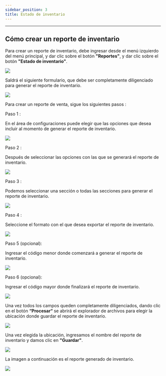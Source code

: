 ```yaml
---
sidebar_position: 3
title: Estado de inventario
---
```


---

## Cómo crear un reporte de inventario

Para crear un reporte de inventario, debe ingresar desde el menú izquierdo del menú principal, y dar clic sobre el botón **"Reportes"**, y dar clic sobre el botón **"Estado de inventario"**.

![](/img/reportes/reporteInventario/menu_principal_inventario.png)

Saldrá el siguiente formulario, que debe ser completamente diligenciado para generar el reporte de inventario.

![](/img/reportes/reporteInventario/formulario_reporteInventarios.png)

Para crear un reporte de venta, sigue los siguientes pasos :

Paso 1 :

En el área de configuraciones puede elegir que las opciones que desea incluir al momento de generar el reporte de inventario.

![](/img/reportes/reporteInventario/configuraciones_reporteInventarios.png)

Paso 2 :

Después de seleccionar las opciones con las que se generará el reporte de inventario.

![](/img/reportes/reporteInventario/elegidas_reporteInventarios.png)

Paso 3 :

Podemos seleccionar una sección o todas las secciones para generar el reporte de inventario.

![](/img/reportes/reporteInventario/secciones_reporteInventarios.png)

Paso 4 :

Seleccione el formato con el que desea exportar el reporte de inventario.

![](/img/reportes/reporteInventario/formato_reporteInventarios.png)

Paso 5 (opcional):

Ingresar el código menor donde comenzará a generar el reporte de inventario.

![](/img/reportes/reporteInventario/desde_reporteInventarios.png)

Paso 6 (opcional):

Ingresar el código mayor donde finalizará el reporte de inventario.

![](/img/reportes/reporteInventario/hasta_reporteInventarios.png)


Una vez todos los campos queden completamente diligenciados, dando clic en el botón **“Procesar“** se abrirá el explorador de archivos para elegir la ubicación donde guardar el reporte de inventario.

![](/img/reportes/reporteInventario/ubicacion_reporteInventarios.png)

Una vez elegida la ubicación, ingresamos el nombre del reporte de inventario y damos clic en **"Guardar"**.

![](/img/reportes/reporteInventario/nombre_reporteInventarios.png)

La imagen a continuación es el reporte generado de inventario.

![](/img/reportes/reporteInventario/ejemplo_reporteInventarios.png)
